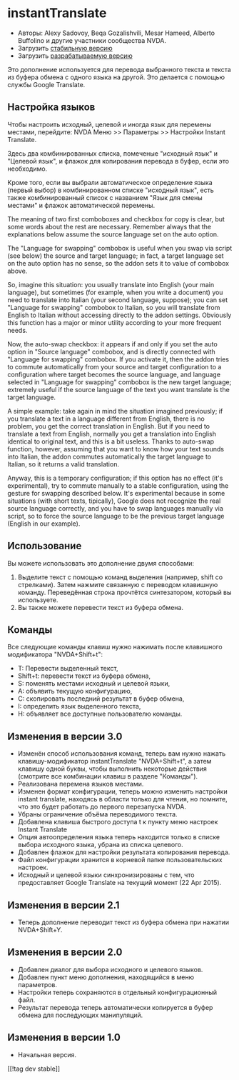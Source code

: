 # instantTranslate #

* Авторы: Alexy Sadovoy, Beqa Gozalishvili, Mesar Hameed, Alberto Buffolino
  и другие участники сообщества NVDA.
* Загрузить [стабильную версию][1]
* Загрузить [разрабатываемую версию][2]

Это дополнение используется для перевода выбранного текста и текста из
буфера обмена с одного языка на другой. Это делается с помощью службы Google
Translate.

## Настройка языков ##
Чтобы настроить исходный, целевой и иногда  язык для перемены местами, перейдите: NVDA Меню >> Параметры >> Настройки Instant Translate.

Здесь два комбинированных списка, помеченые "исходный язык" и "Целевой
язык", и флажок для копирования перевода в буфер, если это необходимо.

Кроме того, если вы выбрали автоматическое определение языка (первый выбор)
в комбинированном списке "исходный язык", есть также комбинированный список
с названием "Язык для смены местами" и флажок автоматической перемены.

The meaning of two first comboboxes and checkbox for copy is clear, but some
words about the rest are necessary. Remember always that the explanations
below assume the source language set on the auto option.

The "Language for swapping" combobox is useful when you swap via script (see
below) the source and target language; in fact, a target language set on the
auto option has no sense, so the addon sets it to value of combobox above.

So, imagine this situation: you usually translate into English (your main
language), but sometimes (for example, when you write a document) you need
to translate into Italian (your second language, suppose); you can set
"Language for swapping" combobox to Italian, so you will translate from
English to Italian without accessing directly to the addon
settings. Obviously this function has a major or minor utility according to
your more frequent needs.

Now, the auto-swap checkbox: it appears if and only if you set the auto
option in "Source language" combobox, and is directly connected with
"Language for swapping" combobox. If you activate it, then the addon tries
to commute automatically from your source and target configuration to a
configuration where target becomes the source language, and language
selected in "Language for swapping" combobox is the new target language;
extremely useful if the source language of the text you want translate is
the target language.

A simple example: take again in mind the situation imagined previously; if
you translate a text in a language different from English, there is no
problem, you get the correct translation in English. But if you need to
translate a text from English, normally you get a translation into English
identical to original text, and this is a bit useless. Thanks to auto-swap
function, however, assuming that you want to know how your text sounds into
Italian, the addon commutes automatically the target language to Italian, so
it returns a valid translation.

Anyway, this is a temporary configuration; if this option has no effect
(it's experimental), try to commute manually to a stable configuration,
using the gesture for swapping described below. It's experimental because in
some situations (with short texts, tipically), Google does not recognize the
real source language correctly, and you have to swap languages manually via
script, so to force the source language to be the previous target language
(English in our example).

## Использование ##
Вы можете использовать это дополнение двумя способами:

1. Выделите текст с помощью команд выделения (например, shift со
   стрелками). Затем нажмите связанную с переводом клавишную
   команду. Переведённая строка прочтётся синтезатором, который вы
   используете.
2. Вы также можете перевести текст из буфера обмена.

## Команды ##
Все следующие команды клавиш нужно нажимать после клавишного модификатора
"NVDA+Shift+t":

* T: Перевести выделенный текст,
* Shift+t: перевести текст из буфера обмена,
* S: поменять местами исходный и целевой языки,
* A: объявить текущую конфигурацию,
* C: скопировать последний результат в буфер обмена,
* I: определить язык выделенного текста,
* H: объявляет все доступные пользователю команды.

## Изменения  в версии 3.0 ##
* Изменён способ использования команд, теперь вам нужно нажать
  клавишу-модификатор instantTranslate "NVDA+Shift+t", а затем клавишу одной
  буквы, чтобы выполнить некоторые действия (смотрите все комбинации клавиш
  в разделе "Команды").
* Реализована перемена языков местами.
* Изменен формат конфигурации, теперь можно изменить настройки instant
  translate, находясь в области только для чтения, но помните, что это будет
  работать до первого перезапуска NVDA.
* Убраны ограничение объёма переводимого текста.
* Добавлена клавиша быстрого доступа t к  пункту меню настроек Instant
  Translate
* Опция автоопределения языка теперь находится только в списке выбора
  исходного языка, убрана из списка целевого.
* Добавлен флажок для настройки результата копирования перевода.
* Файл конфигурации хранится в корневой папке пользовательских настроек.
* Исходный и целевой языки синхронизированы с тем, что предоставляет Google
  Translate на текущий момент (22 Apr 2015).


## Изменения  в версии 2.1 ##
* Теперь дополнение переводит текст из буфера обмена при нажатии
  NVDA+Shift+Y.

## Изменения  в версии 2.0 ##
* Добавлен диалог для выбора исходного и целевого языков.
* Добавлен пункт меню дополнения, находящийся в меню параметров.
* Настройки теперь сохраняются в отдельный конфигурационный файл.
* Результат перевода теперь автоматически копируется в буфер обмена для
  последующих манипуляций.

## Изменения в версии 1.0 ##
* Начальная версия.


[[!tag dev stable]]

[1]: http://addons.nvda-project.org/files/get.php?file=it

[2]: http://addons.nvda-project.org/files/get.php?file=it-dev
